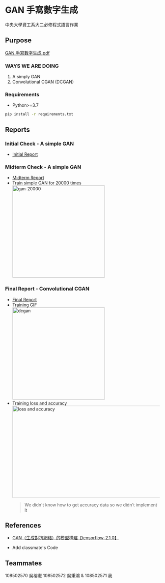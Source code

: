 # GAN 手寫數字生成

中央大學資工系大二必修程式語言作業

## Purpose

[GAN 手寫數字生成.pdf](/documents/GAN手寫數字生成.pdf)

### WAYS WE ARE DOING

1. A simply GAN
2. Convolutional CGAN (DCGAN)

### Requirements

- Python>=3.7

```.sh
pip install -r requirements.txt
```

## Reports

### Initial Check - A simple GAN

- [Initial Report](/documents/reports/initial/程式語言-期末報告分組_第12組.pdf)

### Midterm Check - A simple GAN

- [Midterm Report](/documents/reports/midterm/GAN手寫數字生成_第12組.pdf)
- Train simple GAN for 20000 times<br><img src="/documents/reports/midterm/gan.png" width="300" height="300" title="gan-20000">

### Final Report - Convolutional CGAN

- [Final Report](/documents/reports/final/程式語言-期末專題報告第12組.pdf)
- Training GIF<br><img src="/documents/reports/final/dcgan.gif" width="300" height="300" title="dcgan">
- Training loss and accuracy<br><img src="/documents/reports/final/loss_acc.png" width="600" height="300" title="loss and accuracy">
  > We didn't know how to get accuracy data so we didn't implement it

## References

- [GAN（生成對抗網絡）的模型構建【tensorflow-2.1.0】](https://blog.csdn.net/gdhy9064/article/details/104106500)

- Add classmate's Code

## Teammates

108502570 吳榕憲
108502572 吳秉鴻
& 108502571 我
